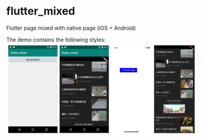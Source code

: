 # flutter_mixed
Flutter page mixed with native page (iOS + Android)

The demo contains the following styles:
<img src="https://github.com/klarm/flutter_mixed/blob/master/demo.png"/>
